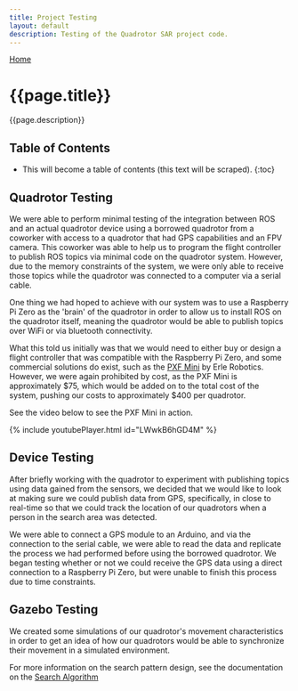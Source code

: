 ```yaml
---
title: Project Testing
layout: default
description: Testing of the Quadrotor SAR project code.
---
```


[Home](https://ece595project.github.io/quadrotor/)

# {{page.title}}

{{page.description}}

## Table of Contents

* This will become a table of contents (this text will be scraped).
{:toc}

## Quadrotor Testing

We were able to perform minimal testing of the integration between ROS and an actual quadrotor device using a borrowed quadrotor from a coworker with access to a quadrotor that had GPS capabilities and an FPV camera. This coworker was able to help us to program the flight controller to publish ROS topics via minimal code on the quadrotor system. However, due to the memory constraints of the system, we were only able to receive those topics while the quadrotor was connected to a computer via a serial cable.

One thing we had hoped to achieve with our system was to use a Raspberry Pi Zero as the 'brain' of the quadrotor in order to allow us to install ROS on the quadrotor itself, meaning the quadrotor would be able to publish topics over WiFi or via bluetooth connectivity.

What this told us initially was that we would need to either buy or design a flight controller that was compatible with the Raspberry Pi Zero, and some commercial solutions do exist, such as the [PXF Mini](http://erlerobotics.com/blog/product/pxfmini/) by Erle Robotics. However, we were again prohibited by cost, as the PXF Mini is approximately $75, which would be added on to the total cost of the system, pushing our costs to approximately $400 per quadrotor.

See the video below to see the PXF Mini in action.

{% include youtubePlayer.html id="LWwkB6hGD4M" %}

## Device Testing

After briefly working with the quadrotor to experiment with publishing topics using data gained from the sensors, we decided that we would like to look at making sure we could publish data from GPS, specifically, in close to real-time so that we could track the location of our quadrotors when a person in the search area was detected.

We were able to connect a GPS module to an Arduino, and via the connection to the serial cable, we were able to read the data and replicate the process we had performed before using the borrowed quadrotor. We began testing whether or not we could receive the GPS data using a direct connection to a Raspberry Pi Zero, but were unable to finish this process due to time constraints.

## Gazebo Testing

We created some simulations of our quadrotor's movement characteristics in order to get an idea of how our quadrotors would be able to synchronize their movement in a simulated environment.

For more information on the search pattern design, see the documentation on the [Search Algorithm](https://ece595project.github.io/quadrotor/Search-Algorithm)
